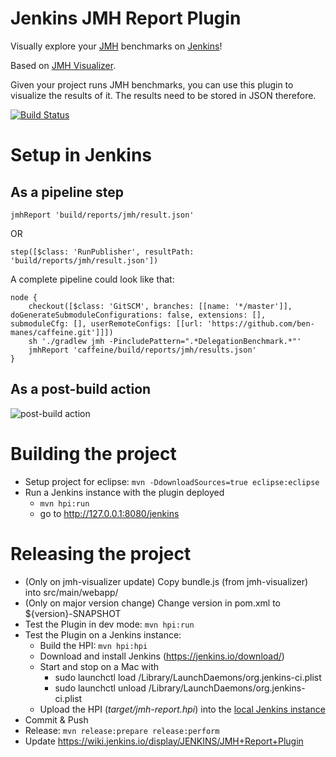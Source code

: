 # Jenkins JMH Report Plugin

Visually explore your [JMH](http://openjdk.java.net/projects/code-tools/jmh/) benchmarks on [Jenkins](https://jenkins.io/)!

Based on [JMH Visualizer](http://jmh.morethan.io). 

Given your project runs JMH benchmarks, you can use this plugin to visualize the results of it. 
The results need to be stored in JSON therefore.

[![Build Status](https://ci.jenkins.io/buildStatus/icon?job=Plugins/jmh-report-plugin/master)](https://ci.jenkins.io/job/Plugins/job/jmh-report-plugin/job/master/)

# Setup in Jenkins

## As a pipeline step

```jmhReport 'build/reports/jmh/result.json'```

OR

```step([$class: 'RunPublisher', resultPath: 'build/reports/jmh/result.json'])```

A complete pipeline could look like that:
```
node {
    checkout([$class: 'GitSCM', branches: [[name: '*/master']], doGenerateSubmoduleConfigurations: false, extensions: [], submoduleCfg: [], userRemoteConfigs: [[url: 'https://github.com/ben-manes/caffeine.git']]])
    sh './gradlew jmh -PincludePattern=".*DelegationBenchmark.*"'
    jmhReport 'caffeine/build/reports/jmh/results.json'
}
```

## As a post-build action

![post-build action](https://wiki.jenkins.io/download/attachments/133956211/jmh-report-configuration.png?version=1&modificationDate=1501507215532&api=v2)

# Building the project

- Setup project for eclipse: ```mvn -DdownloadSources=true eclipse:eclipse ```
- Run a Jenkins instance with the plugin deployed
  - ```mvn hpi:run```
  - go to http://127.0.0.1:8080/jenkins
  

# Releasing the project

- (Only on jmh-visualizer update) Copy bundle.js (from jmh-visualizer) into src/main/webapp/
- (Only on major version change) Change version in pom.xml to ${version}-SNAPSHOT 
- Test the Plugin in dev mode: ```mvn hpi:run```
- Test the Plugin on a Jenkins instance:
  - Build the HPI: ```mvn hpi:hpi```
  - Download and install Jenkins (https://jenkins.io/download/)
  - Start and stop on a Mac with 
    - sudo launchctl load /Library/LaunchDaemons/org.jenkins-ci.plist
    - sudo launchctl unload /Library/LaunchDaemons/org.jenkins-ci.plist
  - Upload the HPI (*target/jmh-report.hpi*) into the [local Jenkins instance](http://localhost:8080/)  
- Commit & Push
- Release: ```mvn release:prepare release:perform```
- Update https://wiki.jenkins.io/display/JENKINS/JMH+Report+Plugin
